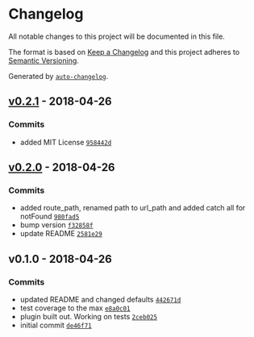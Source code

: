 # Changelog
All notable changes to this project will be documented in this file.

The format is based on [Keep a Changelog](http://keepachangelog.com/en/1.0.0/)
and this project adheres to [Semantic Versioning](http://semver.org/spec/v2.0.0.html).

Generated by [`auto-changelog`](https://github.com/CookPete/auto-changelog).

## [v0.2.1](https://github.com/GoodwayGroup/lib-hapi-dogstatsd/compare/v0.2.0...v0.2.1) - 2018-04-26
### Commits
- added MIT License [`958442d`](https://github.com/GoodwayGroup/lib-hapi-dogstatsd/commit/958442d706777b2433bb5a7c20478347aca9f0c8)

## [v0.2.0](https://github.com/GoodwayGroup/lib-hapi-dogstatsd/compare/v0.1.0...v0.2.0) - 2018-04-26
### Commits
- added route_path, renamed path to url_path and added catch all for notFound [`980fad5`](https://github.com/GoodwayGroup/lib-hapi-dogstatsd/commit/980fad547e93dbbe1edf7ef0c6ab48db5fe00ea7)
- bump version [`f32858f`](https://github.com/GoodwayGroup/lib-hapi-dogstatsd/commit/f32858fb1cef253007174be10f96a8b30aee84ff)
- update README [`2581e29`](https://github.com/GoodwayGroup/lib-hapi-dogstatsd/commit/2581e2995436057b093c6aa167f4ab661bd93ea4)

## v0.1.0 - 2018-04-26
### Commits
- updated README and changed defaults [`442671d`](https://github.com/GoodwayGroup/lib-hapi-dogstatsd/commit/442671dd6c79c3eedb11ba3bf1329756f6206666)
- test coverage to the max [`e8a0c01`](https://github.com/GoodwayGroup/lib-hapi-dogstatsd/commit/e8a0c013be291a14732f6f3de33b9ac1f5b0e8e6)
- plugin built out. Working on tests [`2ceb025`](https://github.com/GoodwayGroup/lib-hapi-dogstatsd/commit/2ceb025f4db81b5b8e40b484c19355b787a99b42)
- initial commit [`de46f71`](https://github.com/GoodwayGroup/lib-hapi-dogstatsd/commit/de46f71771987c313bb0addd0add70c6c087dd4c)

